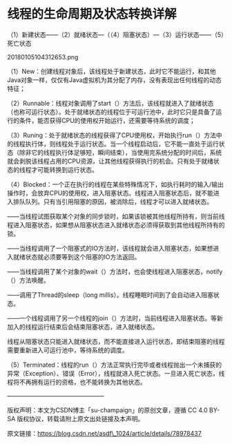 # 线程的生命周期及状态转换详解

（1）新建状态——（2）就绪状态—（（4）阻塞状态）—（3）运行状态——（5）死亡状态

20180105104312653.png

（1）New：创建线程对象后，该线程处于新建状态，此时它不能运行，和其他Java对象一样，仅仅有Java虚拟机为其分配了内存，没有表现出任何线程的动态特征； 

（2）Runnable：线程对象调用了start（）方法后，该线程就进入了就绪状态（也称可运行状态）。处于就绪状态的线程位于可运行池中，此时它只是具备了运行的条件，能否获得CPU的使用权开始运行，还需要等待系统的调度； 

（3）Runing：处于就绪状态的线程获得了CPU使用权，开始执行run（）方法中的线程执行体，则线程处于运行状态。当一个线程启动后，它不能一直处于运行状态（除非它的线程执行体足够短，瞬间结束），当使用完系统分配的时间后，系统就会剥脱该线程占用的CPU资源，让其他线程获得执行的机会。只有处于就绪状态的线程才可能转换到运行状态。 

（4）Blocked：一个正在执行的线程在某些特殊情况下，如执行耗时的输入/输出操作时，会放弃CPU的使用权，进入阻塞状态。线程进入阻塞状态后，就不能进入排队队列。只有当引用阻塞的原因，被消除后，线程才可以进入就绪状态。 

——当线程试图获取某个对象的同步锁时，如果该锁被其他线程所持有，则当前线程进入阻塞状态，如果想从阻塞状态进入就绪状态必须得获取到其他线程所持有的锁。 

——当线程调用了一个阻塞式的IO方法时，该线程就会进入阻塞状态，如果想进入就绪状态就必须要等到这个阻塞的IO方法返回。 

——当线程调用了某个对象的wait（）方法时，也会使线程进入阻塞状态，notify（）方法唤醒。 

——调用了Thread的sleep（long millis）。线程睡眠时间到了会自动进入阻塞状态。 

——一个线程调用了另一个线程的join（）方法时，当前线程进入阻塞状态。等新加入的线程运行结束后会结束阻塞状态，进入就绪状态。 

线程从阻塞状态只能进入就绪状态，而不能直接进入运行状态，即结束阻塞的线程需要重新进入可运行池中，等待系统的调度。 

（5）Terminated：线程的run（）方法正常执行完毕或者线程抛出一个未捕获的异常（Exception）、错误（Error），线程就进入死亡状态。一旦进入死亡状态，线程将不再拥有运行的资格，也不能转换为其他状态。

————————————————

版权声明：本文为CSDN博主「su-champaign」的原创文章，遵循 CC 4.0 BY-SA 版权协议，转载请附上原文出处链接及本声明。

原文链接：https://blog.csdn.net/asdf\_1024/article/details/78978437

